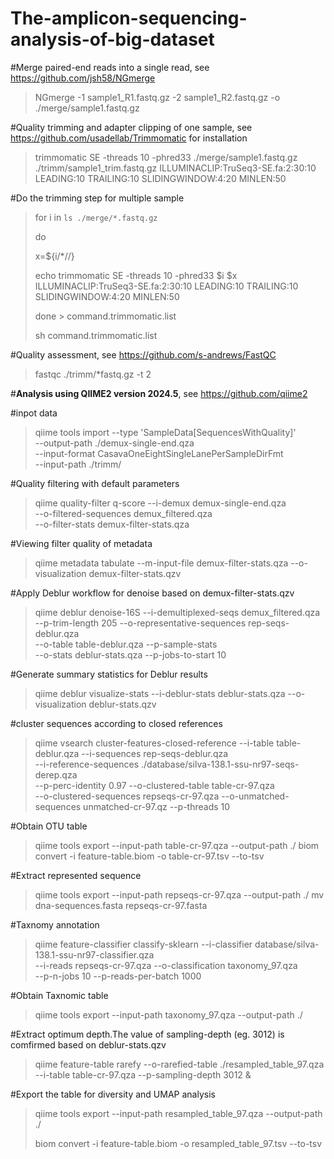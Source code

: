 # The-amplicon-sequencing-analysis-of-big-dataset

#Merge paired-end reads into a single read, see https://github.com/jsh58/NGmerge
>NGmerge -1 sample1_R1.fastq.gz -2 sample1_R2.fastq.gz -o ./merge/sample1.fastq.gz

#Quality trimming and adapter clipping of one sample, see https://github.com/usadellab/Trimmomatic for installation
>trimmomatic SE -threads 10 -phred33 ./merge/sample1.fastq.gz ./trimm/sample1_trim.fastq.gz ILLUMINACLIP:TruSeq3-SE.fa:2:30:10 LEADING:10 TRAILING:10 SLIDINGWINDOW:4:20 MINLEN:50

#Do the trimming step for multiple sample 
>for i in `ls ./merge/*.fastq.gz`
>
>do
>
>x=${i/*\//}
>
>echo trimmomatic SE -threads 10 -phred33 $i $x ILLUMINACLIP:TruSeq3-SE.fa:2:30:10 LEADING:10 TRAILING:10 SLIDINGWINDOW:4:20 MINLEN:50
>
>done > command.trimmomatic.list
>
>sh command.trimmomatic.list 

#Quality assessment, see https://github.com/s-andrews/FastQC
>fastqc ./trimm/*fastq.gz -t 2

#**Analysis using QIIME2 version 2024.5**, see https://github.com/qiime2

#inpot data
>qiime tools import  --type 'SampleData[SequencesWithQuality]' \
>--output-path ./demux-single-end.qza  \
>--input-format CasavaOneEightSingleLanePerSampleDirFmt \
>--input-path ./trimm/

#Quality filtering with default parameters
>qiime quality-filter q-score --i-demux demux-single-end.qza \
>--o-filtered-sequences demux_filtered.qza \
>--o-filter-stats demux-filter-stats.qza

#Viewing filter quality of metadata
>qiime metadata tabulate --m-input-file demux-filter-stats.qza --o-visualization demux-filter-stats.qzv

#Apply Deblur workflow for denoise based on demux-filter-stats.qzv
>qiime deblur denoise-16S --i-demultiplexed-seqs demux_filtered.qza \
>--p-trim-length 205 --o-representative-sequences rep-seqs-deblur.qza \
>--o-table table-deblur.qza --p-sample-stats \
>--o-stats deblur-stats.qza --p-jobs-to-start 10

#Generate summary statistics for Deblur results
>qiime deblur visualize-stats --i-deblur-stats deblur-stats.qza --o-visualization deblur-stats.qzv

#cluster sequences according to closed references
> qiime vsearch cluster-features-closed-reference --i-table table-deblur.qza --i-sequences rep-seqs-deblur.qza \
 --i-reference-sequences ./database/silva-138.1-ssu-nr97-seqs-derep.qza \
 --p-perc-identity 0.97 --o-clustered-table table-cr-97.qza \
 --o-clustered-sequences repseqs-cr-97.qza --o-unmatched-sequences unmatched-cr-97.qz  --p-threads 10

#Obtain OTU table
>qiime tools export --input-path table-cr-97.qza --output-path ./
>biom convert -i feature-table.biom -o table-cr-97.tsv --to-tsv

#Extract represented sequence
>qiime tools export --input-path repseqs-cr-97.qza --output-path ./ 
>mv dna-sequences.fasta repseqs-cr-97.fasta

#Taxnomy annotation
>qiime feature-classifier classify-sklearn --i-classifier database/silva-138.1-ssu-nr97-classifier.qza \
--i-reads repseqs-cr-97.qza --o-classification taxonomy_97.qza \
--p-n-jobs 10 --p-reads-per-batch 1000

#Obtain Taxnomic table
>qiime tools export --input-path taxonomy_97.qza --output-path ./ 

#Extract optimum depth.The value of sampling-depth (eg. 3012) is comfirmed based on deblur-stats.qzv
>qiime feature-table rarefy --o-rarefied-table ./resampled_table_97.qza \
>--i-table table-cr-97.qza --p-sampling-depth 3012 &

#Export the table for diversity and UMAP analysis
>qiime tools export --input-path resampled_table_97.qza --output-path ./
>
>biom convert -i feature-table.biom -o resampled_table_97.tsv --to-tsv
